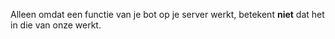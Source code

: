 Alleen omdat een functie van je bot op je server werkt, betekent **niet** dat het in die van onze werkt.
